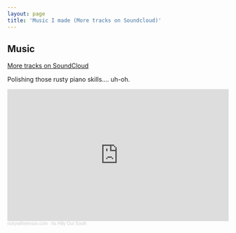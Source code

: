 ```yaml
---
layout: page
title: 'Music I made (More tracks on Soundcloud)'
---
```



## Music

[More tracks on SoundCloud](https://soundcloud.com/user-389425808/tracks)

Polishing those rusty piano skills.... uh-oh.

<iframe width="100%" height="300" scrolling="no" frameborder="no" allow="autoplay" src="https://w.soundcloud.com/player/?url=https%3A//api.soundcloud.com/tracks/929082784&color=%23ff5500&auto_play=false&hide_related=false&show_comments=true&show_user=true&show_reposts=false&show_teaser=true&visual=true"></iframe><div style="font-size: 10px; color: #cccccc;line-break: anywhere;word-break: normal;overflow: hidden;white-space: nowrap;text-overflow: ellipsis; font-family: Interstate,Lucida Grande,Lucida Sans Unicode,Lucida Sans,Garuda,Verdana,Tahoma,sans-serif;font-weight: 100;"><a href="https://soundcloud.com/user-389425808" title="rickywilhelmson.com" target="_blank" style="color: #cccccc; text-decoration: none;">rickywilhelmson.com</a> · <a href="https://soundcloud.com/user-389425808/its-hilly-out-south" title="Its Hilly Out South" target="_blank" style="color: #cccccc; text-decoration: none;">Its Hilly Out South</a></div>

